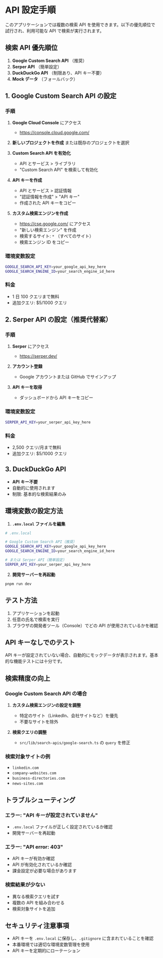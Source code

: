 # API 設定手順

このアプリケーションでは複数の検索 API を使用できます。以下の優先順位で試行され、利用可能な API で検索が実行されます。

## 検索 API 優先順位

1. **Google Custom Search API** （推奨）
2. **Serper API** （簡単設定）
3. **DuckDuckGo API** （制限あり、API キー不要）
4. **Mock データ** （フォールバック）

## 1. Google Custom Search API の設定

### 手順

1. **Google Cloud Console** にアクセス

   - <https://console.cloud.google.com/>

2. **新しいプロジェクトを作成** または既存のプロジェクトを選択

3. **Custom Search API を有効化**

   - API とサービス > ライブラリ
   - "Custom Search API" を検索して有効化

4. **API キーを作成**

   - API とサービス > 認証情報
   - "認証情報を作成" > "API キー"
   - 作成された API キーをコピー

5. **カスタム検索エンジンを作成**

   - <https://cse.google.com/> にアクセス
   - "新しい検索エンジン" を作成
   - 検索するサイト: `*` （すべてのサイト）
   - 検索エンジン ID をコピー

### 環境変数設定

```bash
GOOGLE_SEARCH_API_KEY=your_google_api_key_here
GOOGLE_SEARCH_ENGINE_ID=your_search_engine_id_here
```

### 料金

- 1 日 100 クエリまで無料
- 追加クエリ: $5/1000 クエリ

## 2. Serper API の設定（推奨代替案）

### 手順

1. **Serper** にアクセス

   - <https://serper.dev/>

2. **アカウント登録**

   - Google アカウントまたは GitHub でサインアップ

3. **API キーを取得**
   - ダッシュボードから API キーをコピー

### 環境変数設定

```bash
SERPER_API_KEY=your_serper_api_key_here
```

### 料金

- 2,500 クエリ/月まで無料
- 追加クエリ: $5/1000 クエリ

## 3. DuckDuckGo API

- **API キー不要**
- 自動的に使用されます
- 制限: 基本的な検索結果のみ

## 環境変数の設定方法

1. **`.env.local` ファイルを編集**

```bash
# .env.local

# Google Custom Search API（推奨）
GOOGLE_SEARCH_API_KEY=your_google_api_key_here
GOOGLE_SEARCH_ENGINE_ID=your_search_engine_id_here

# または Serper API（簡単設定）
SERPER_API_KEY=your_serper_api_key_here
```

2. **開発サーバーを再起動**

```bash
pnpm run dev
```

## テスト方法

1. アプリケーションを起動
2. 任意の氏名で検索を実行
3. ブラウザの開発者ツール（Console）でどの API が使用されているかを確認

## API キーなしでのテスト

API キーが設定されていない場合、自動的にモックデータが表示されます。基本的な機能テストには十分です。

## 検索精度の向上

### Google Custom Search API の場合

1. **カスタム検索エンジンの設定を調整**

   - 特定のサイト（LinkedIn、会社サイトなど）を優先
   - 不要なサイトを除外

2. **検索クエリの調整**
   - `src/lib/search-apis/google-search.ts` の `query` を修正

### 検索対象サイトの例

- `linkedin.com`
- `company-websites.com`
- `business-directories.com`
- `news-sites.com`

## トラブルシューティング

### エラー: "API キーが設定されていません"

- `.env.local` ファイルが正しく設定されているか確認
- 開発サーバーを再起動

### エラー: "API error: 403"

- API キーが有効か確認
- API が有効化されているか確認
- 課金設定が必要な場合があります

### 検索結果が少ない

- 異なる検索クエリを試す
- 複数の API を組み合わせる
- 検索対象サイトを追加

## セキュリティ注意事項

- API キーを `.env.local` に保存し、`.gitignore` に含まれていることを確認
- 本番環境では適切な環境変数管理を使用
- API キーを定期的にローテーション
